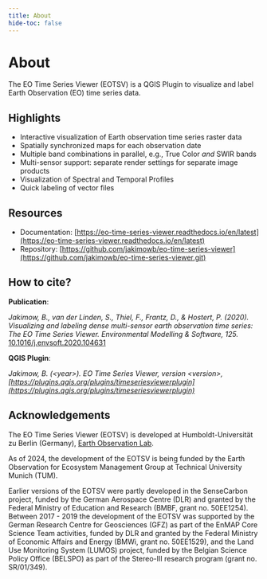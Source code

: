```yaml
---
title: About
hide-toc: false
---
```


# About

The EO Time Series Viewer (EOTSV) is a QGIS Plugin to visualize and label Earth Observation (EO) time series data.

## Highlights

* Interactive visualization of Earth observation time series raster data
* Spatially synchronized maps for each observation date
* Multiple band combinations in parallel, e.g., True Color _and_ SWIR bands
* Multi-sensor support: separate render settings for separate image products
* Visualization of Spectral and Temporal Profiles
* Quick labeling of vector files

## Resources

* Documentation:
  [https://eo-time-series-viewer.readthedocs.io/en/latest](https://eo-time-series-viewer.readthedocs.io/en/latest)
* Repository:
  [https://github.com/jakimowb/eo-time-series-viewer](https://github.com/jakimowb/eo-time-series-viewer.git)

## How to cite?

**Publication**:

  _Jakimow, B., van der Linden, S., Thiel, F., Frantz, D., & Hostert, P. (2020).
  Visualizing and labeling dense multi-sensor earth observation time series: The EO Time Series Viewer.
  Environmental Modelling & Software,
  125._ [10.1016/j.envsoft.2020.104631](https://doi.org/10.1016/j.envsoft.2020.104631)

**QGIS Plugin**:

  _Jakimow, B. (\<year\>). EO Time Series Viewer, version \<version\>, [https://plugins.qgis.org/plugins/timeseriesviewerplugin](https://plugins.qgis.org/plugins/timeseriesviewerplugin)_

## Acknowledgements

The EO Time Series Viewer (EOTSV) is developed at Humboldt-Universität zu Berlin (Germany),
[Earth Observation Lab](https://hu-berlin.de/eo-lab).

As of 2024, the development of the EOTSV is being funded by the Earth Observation for Ecosystem Management
Group at Technical University Munich (TUM).

Earlier versions of the EOTSV were partly developed in the SenseCarbon project,
funded by the German Aerospace Centre (DLR) and granted by the Federal Ministry of Education and Research
(BMBF, grant no. 50EE1254). Between 2017 - 2019 the development of the EOTSV was supported by the
German Research Centre for Geosciences (GFZ) as part of the EnMAP Core Science Team activities,
funded by DLR and granted by the Federal Ministry of Economic Affairs and Energy (BMWi, grant no. 50EE1529),
and the Land Use Monitoring System (LUMOS) project, funded by the Belgian Science Policy
Office (BELSPO) as part of the Stereo-III research program (grant no. SR/01/349).
